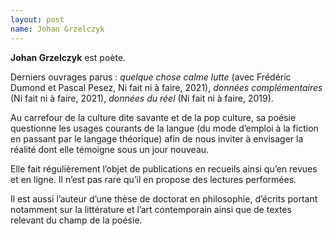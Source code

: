 ```yaml
---
layout: post
name: Johan Grzelczyk
---
```

**Johan Grzelczyk** est poète.

Derniers ouvrages parus : *quelque chose calme lutte* (avec Frédéric Dumond et Pascal Pesez, Ni fait ni à faire, 2021), *données complémentaires* (Ni fait ni à faire, 2021), *données du réel* (Ni fait ni à faire, 2019). 

Au carrefour de la culture dite savante et de la pop culture, sa poésie questionne les usages courants de la langue (du mode d’emploi à la fiction en passant par le langage théorique) afin de nous inviter à envisager la réalité dont elle témoigne sous un jour nouveau. 

Elle fait régulièrement l’objet de publications en recueils ainsi qu’en revues et en ligne. Il n’est pas rare qu’il en propose des lectures performées. 

Il est aussi l’auteur d’une thèse de doctorat en philosophie, d’écrits portant notamment sur la littérature et l’art contemporain ainsi que de textes relevant du champ de la poésie.